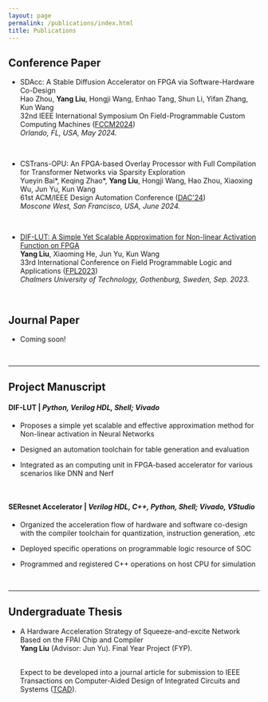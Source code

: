 ```yaml
---
layout: page
permalink: /publications/index.html
title: Publications
---
```




## Conference Paper

- SDAcc: A Stable Diffusion Accelerator on FPGA via
    Software-Hardware Co-Design<br>Hao Zhou, **Yang Liu**, Hongji Wang, Enhao Tang, Shun Li, Yifan Zhang, Kun Wang<br>32nd IEEE International Symposium On Field-Programmable Custom Computing Machines ([FCCM2024](https://www.fccm.org/))<br>*Orlando, FL, USA, May 2024.*

  <br>

- CSTrans-OPU: An FPGA-based Overlay Processor with Full Compilation for Transformer Networks via Sparsity Exploration<br>Yueyin Bai\*, Keqing Zhao\*, **Yang Liu**, Hongji Wang, Hao Zhou, Xiaoxing Wu, Jun Yu, Kun Wang<br>61st ACM/IEEE Design Automation Conference ([DAC'24](https://www.dac.com/))<br>*Moscone West, San Francisco, USA, June 2024.*

  <br>

- [DIF-LUT: A Simple Yet Scalable Approximation for Non-linear Activation Function on FPGA](https://ieeexplore.ieee.org/document/10296290)<br>**Yang Liu**, Xiaoming He, Jun Yu, Kun Wang<br>33rd International Conference on Field Programmable Logic and Applications ([FPL2023](https://2023.fpl.org/))<br>*Chalmers University of Technology, Gothenburg, Sweden, Sep. 2023.*

  <br>

## Journal Paper

- Coming soon!

  <br>

---

## Project Manuscript

#### DIF-LUT | *Python, Verilog HDL, Shell; Vivado*

- Proposes a simple yet scalable and effective approximation method for Non-linear activation in Neural Networks<br>

- Designed an automation toolchain for table generation and evaluation<br>

- Integrated as an computing unit in FPGA-based accelerator for various scenarios like DNN and Nerf

  <br>

#### SEResnet Accelerator | *Verilog HDL, C++, Python, Shell; Vivado, VStudio*

- Organized the acceleration flow of hardware and software co-design with the compiler toolchain for quantization, instruction generation, .etc<br>

- Deployed specific operations on programmable logic resource of SOC<br>

- Programmed and registered C++ operations on host CPU for simulation<br>

  <br>

---

## Undergraduate Thesis

- A Hardware Acceleration Strategy of Squeeze-and-excite Network Based on the FPAI Chip and Compiler<br>**Yang Liu** (Advisor: Jun Yu). Final Year Project (FYP). 

  <br>Expect to be developed into a journal article for submission to IEEE Transactions on Computer-Aided Design of Integrated Circuits and Systems ([TCAD](https://ieeexplore.ieee.org/xpl/RecentIssue.jsp?punumber=43)).
  
  <br>
